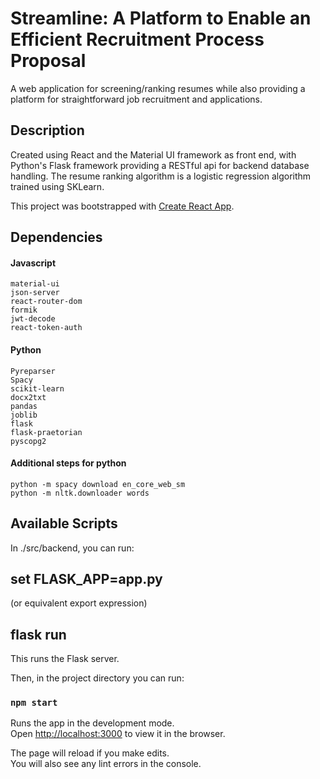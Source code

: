 # Streamline: A Platform to Enable an Efficient Recruitment Process Proposal

A web application for screening/ranking resumes while also providing a platform for straightforward job recruitment and applications.

## Description
Created using React and the Material UI framework as front end, with Python's Flask framework providing a RESTful api for backend database handling. The resume ranking algorithm is a logistic regression algorithm trained using SKLearn.

This project was bootstrapped with [Create React App](https://github.com/facebook/create-react-app).
## Dependencies
#### Javascript
    material-ui
    json-server
    react-router-dom
    formik
    jwt-decode
    react-token-auth
#### Python
    Pyreparser
    Spacy
    scikit-learn
    docx2txt
    pandas
    joblib
    flask
    flask-praetorian
    pyscopg2
#### Additional steps for python
    python -m spacy download en_core_web_sm
    python -m nltk.downloader words
## Available Scripts
In ./src/backend, you can run:
## set FLASK_APP=app.py
(or equivalent export expression)
## flask run
This runs the Flask server.

Then, in the project directory you can run:
### `npm start`

Runs the app in the development mode.<br />
Open [http://localhost:3000](http://localhost:3000) to view it in the browser.

The page will reload if you make edits.<br />
You will also see any lint errors in the console.

